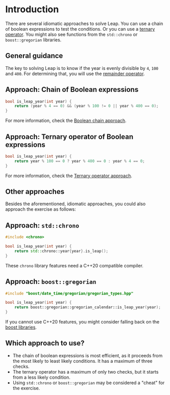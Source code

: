 # Introduction

There are several idiomatic approaches to solve Leap.
You can use a chain of boolean expressions to test the conditions.
Or you can use a [ternary operator][ternary-operator].
You might also see functions from the `std::chrono` or `boost::gregorian` libraries.

## General guidance

The key to solving Leap is to know if the year is evenly divisible by `4`, `100` and `400`.
For determining that, you will use the [remainder operator][remainder-operator].

## Approach: Chain of Boolean expressions

```cpp
bool is_leap_year(int year) {
    return (year % 4 == 0) && (year % 100 != 0 || year % 400 == 0);
}
```

For more information, check the [Boolean chain approach][approach-boolean-chain].

## Approach: Ternary operator of Boolean expressions

```cpp
bool is_leap_year(int year) {
    return year % 100 == 0 ? year % 400 == 0 : year % 4 == 0;
}
```

For more information, check the [Ternary operator approach][approach-ternary-operator].

## Other approaches

Besides the aforementioned, idiomatic approaches, you could also approach the exercise as follows:

## Approach: `std::chrono`

```cpp
#include <chrono>

bool is_leap_year(int year) {
    return std::chrono::year{year}.is_leap();
}
```

These `chrono` library features need a C++20 compatible compiler.

## Approach: `boost::gregorian`

```cpp
#include "boost/date_time/gregorian/gregorian_types.hpp"

bool is_leap_year(int year) {
    return boost::gregorian::gregorian_calendar::is_leap_year(year);
}
```

If you cannot use C++20 features, you might consider falling back on the [boost libraries][boost-library].

## Which approach to use?

- The chain of boolean expressions is most efficient, as it proceeds from the most likely to least likely conditions.
  It has a maximum of three checks.
- The ternary operator has a maximum of only two checks, but it starts from a less likely condition.
- Using `std::chrono` or `boost::gregorian` may be considered a "cheat" for the exercise.

[remainder-operator]: https://en.cppreference.com/w/cpp/language/operator_arithmetic
[ternary-operator]: https://www.learncpp.com/cpp-tutorial/the-conditional-operator/
[approach-boolean-chain]: https://exercism.org/tracks/cpp/exercises/leap/approaches/boolean-chain
[approach-ternary-operator]: https://exercism.org/tracks/cpp/exercises/leap/approaches/ternary-operator
[boost-library]: https://www.boost.org/doc/libs/1_31_0/libs/date_time/doc/class_gregorian_calendar.html#functions